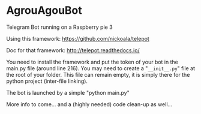 # AgrouAgouBot
Telegram Bot running on a Raspberry pie 3


Using this framework: https://github.com/nickoala/telepot

Doc for that framework: http://telepot.readthedocs.io/



You need to install the framework and put the token of your bot in the main.py file (around line 216).
You may need to create a "`__init__.py`" file at the root of your folder. This file can remain empty, it is simply there for the python project (inter-file linking).

The bot is launched by a simple "python main.py"

More info to come... and a (highly needed) code clean-up as well...

